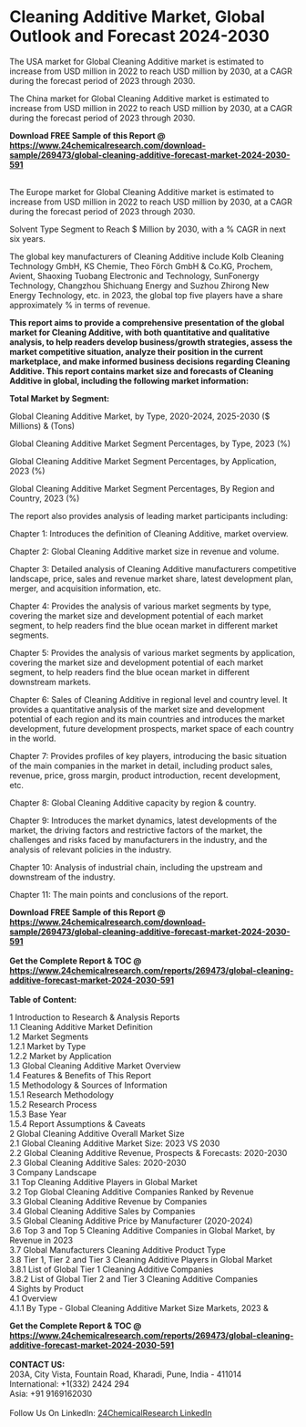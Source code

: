 <h1>Cleaning Additive Market, Global Outlook and Forecast 2024-2030</h1><p>The USA market for Global Cleaning Additive market is estimated to increase from USD million in 2022 to reach USD million by 2030, at a CAGR during the forecast period of 2023 through 2030.</p><p>
</p><p>The China market for Global Cleaning Additive market is estimated to increase from USD million in 2022 to reach USD million by 2030, at a CAGR during the forecast period of 2023 through 2030.</p><div><b>Download FREE Sample of this Report @ 
            <a href="https://www.24chemicalresearch.com/download-sample/269473/global-cleaning-additive-forecast-market-2024-2030-591">
            https://www.24chemicalresearch.com/download-sample/269473/global-cleaning-additive-forecast-market-2024-2030-591</a></b></div><br><p>
</p><p>The Europe market for Global Cleaning Additive market is estimated to increase from USD million in 2022 to reach USD million by 2030, at a CAGR during the forecast period of 2023 through 2030.</p><p>
Solvent Type Segment to Reach $ Million by 2030, with a % CAGR in next six years.</p><p>
The global key manufacturers of Cleaning Additive include Kolb Cleaning Technology GmbH, KS Chemie, Theo Förch GmbH &amp; Co.KG, Prochem, Avient, Shaoxing Tuobang Electronic and Technology, SunFonergy Technology, Changzhou Shichuang Energy and Suzhou Zhirong New Energy Technology, etc. in 2023, the global top five players have a share approximately % in terms of revenue.</p><p>
<strong>This report aims to provide a comprehensive presentation of the global market for Cleaning Additive, with both quantitative and qualitative analysis, to help readers develop business/growth strategies, assess the market competitive situation, analyze their position in the current marketplace, and make informed business decisions regarding Cleaning Additive. This report contains market size and forecasts of Cleaning Additive in global, including the following market information:</strong></p><p>
</p><p>
<strong>Total Market by Segment:</strong></p><p>
Global Cleaning Additive Market, by Type, 2020-2024, 2025-2030 ($ Millions) &amp; (Tons)</p><p>
Global Cleaning Additive Market Segment Percentages, by Type, 2023 (%)</p><p>
</p><p>
Global Cleaning Additive Market Segment Percentages, by Application, 2023 (%)</p><p>
</p><p>
Global Cleaning Additive Market Segment Percentages, By Region and Country, 2023 (%)</p><p>
</p><p>
</p><p></p><p>
The report also provides analysis of leading market participants including:</p><p>
</p><p>
</p><p>
Chapter 1: Introduces the definition of Cleaning Additive, market overview.</p><p>
Chapter 2: Global Cleaning Additive market size in revenue and volume.</p><p>
Chapter 3: Detailed analysis of Cleaning Additive manufacturers competitive landscape, price, sales and revenue market share, latest development plan, merger, and acquisition information, etc.</p><p>
Chapter 4: Provides the analysis of various market segments by type, covering the market size and development potential of each market segment, to help readers find the blue ocean market in different market segments.</p><p>
Chapter 5: Provides the analysis of various market segments by application, covering the market size and development potential of each market segment, to help readers find the blue ocean market in different downstream markets.</p><p>
Chapter 6: Sales of Cleaning Additive in regional level and country level. It provides a quantitative analysis of the market size and development potential of each region and its main countries and introduces the market development, future development prospects, market space of each country in the world.</p><p>
Chapter 7: Provides profiles of key players, introducing the basic situation of the main companies in the market in detail, including product sales, revenue, price, gross margin, product introduction, recent development, etc.</p><p>
Chapter 8: Global Cleaning Additive capacity by region &amp; country.</p><p>
Chapter 9: Introduces the market dynamics, latest developments of the market, the driving factors and restrictive factors of the market, the challenges and risks faced by manufacturers in the industry, and the analysis of relevant policies in the industry.</p><p>
Chapter 10: Analysis of industrial chain, including the upstream and downstream of the industry.</p><p>
Chapter 11: The main points and conclusions of the report.</p><div><b>Download FREE Sample of this Report @ 
            <a href="https://www.24chemicalresearch.com/download-sample/269473/global-cleaning-additive-forecast-market-2024-2030-591">
            https://www.24chemicalresearch.com/download-sample/269473/global-cleaning-additive-forecast-market-2024-2030-591</a></b></div><br><div><b>Get the Complete Report & TOC @ 
            <a href="https://www.24chemicalresearch.com/reports/269473/global-cleaning-additive-forecast-market-2024-2030-591">
            https://www.24chemicalresearch.com/reports/269473/global-cleaning-additive-forecast-market-2024-2030-591</a></b></div><br>
            <b>Table of Content:</b><p>1 Introduction to Research & Analysis Reports<br />
    1.1 Cleaning Additive Market Definition<br />
    1.2 Market Segments<br />
        1.2.1 Market by Type<br />
        1.2.2 Market by Application<br />
    1.3 Global Cleaning Additive Market Overview<br />
    1.4 Features & Benefits of This Report<br />
    1.5 Methodology & Sources of Information<br />
        1.5.1 Research Methodology<br />
        1.5.2 Research Process<br />
        1.5.3 Base Year<br />
        1.5.4 Report Assumptions & Caveats<br />
2 Global Cleaning Additive Overall Market Size<br />
    2.1 Global Cleaning Additive Market Size: 2023 VS 2030<br />
    2.2 Global Cleaning Additive Revenue, Prospects & Forecasts: 2020-2030<br />
    2.3 Global Cleaning Additive Sales: 2020-2030<br />
3 Company Landscape<br />
    3.1 Top Cleaning Additive Players in Global Market<br />
    3.2 Top Global Cleaning Additive Companies Ranked by Revenue<br />
    3.3 Global Cleaning Additive Revenue by Companies<br />
    3.4 Global Cleaning Additive Sales by Companies<br />
    3.5 Global Cleaning Additive Price by Manufacturer (2020-2024)<br />
    3.6 Top 3 and Top 5 Cleaning Additive Companies in Global Market, by Revenue in 2023<br />
    3.7 Global Manufacturers Cleaning Additive Product Type<br />
    3.8 Tier 1, Tier 2 and Tier 3 Cleaning Additive Players in Global Market<br />
        3.8.1 List of Global Tier 1 Cleaning Additive Companies<br />
        3.8.2 List of Global Tier 2 and Tier 3 Cleaning Additive Companies<br />
4 Sights by Product<br />
    4.1 Overview<br />
        4.1.1 By Type - Global Cleaning Additive Market Size Markets, 2023 &</p><div><b>Get the Complete Report & TOC @ 
            <a href="https://www.24chemicalresearch.com/reports/269473/global-cleaning-additive-forecast-market-2024-2030-591">
            https://www.24chemicalresearch.com/reports/269473/global-cleaning-additive-forecast-market-2024-2030-591</a></b></div><br><b>CONTACT US:</b><br>
            203A, City Vista, Fountain Road, Kharadi, Pune, India - 411014<br>
            International: +1(332) 2424 294<br>
            Asia: +91 9169162030 <br><br>
            Follow Us On LinkedIn: <a href="https://www.linkedin.com/company/24chemicalresearch/">24ChemicalResearch LinkedIn</a>
